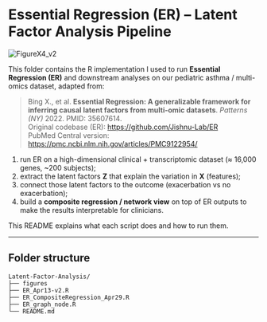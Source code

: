 # Essential Regression (ER) – Latent Factor Analysis Pipeline

![FigureX4_v2](figures/FigureX4_v2.jpg)

This folder contains the R implementation I used to run **Essential Regression (ER)** and downstream analyses on our pediatric asthma / multi-omics dataset, adapted from:

> Bing X., et al. **Essential Regression: A generalizable framework for inferring causal latent factors from multi-omic datasets**. *Patterns (NY)* 2022. PMID: 35607614.  
> Original codebase (ER): https://github.com/Jishnu-Lab/ER  
> PubMed Central version: https://pmc.ncbi.nlm.nih.gov/articles/PMC9122954/

1. run ER on a high-dimensional clinical + transcriptomic dataset (≈ 16,000 genes, ~200 subjects);
2. extract the latent factors **Z** that explain the variation in **X** (features);
3. connect those latent factors to the outcome (exacerbation vs no exacerbation);
4. build a **composite regression / network view** on top of ER outputs to make the results interpretable for clinicians.

This README explains what each script does and how to run them.

---

## Folder structure

```text
Latent-Factor-Analysis/
├── figures
├── ER_Apr13-v2.R
├── ER_CompositeRegression_Apr29.R
├── ER_graph_node.R
└── README.md 
